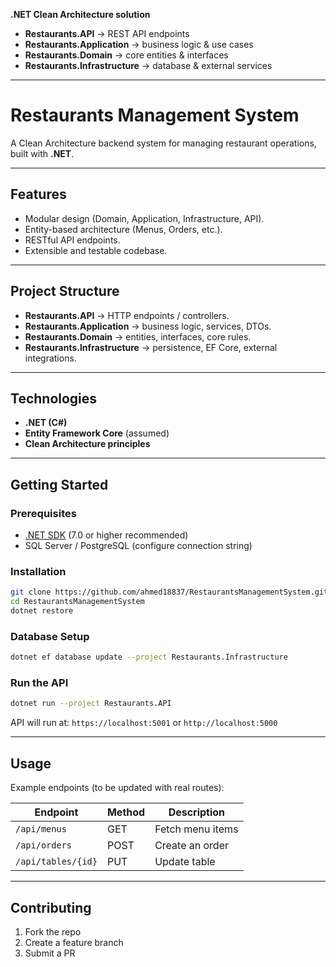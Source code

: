 **.NET Clean Architecture solution**

* **Restaurants.API** → REST API endpoints
* **Restaurants.Application** → business logic & use cases
* **Restaurants.Domain** → core entities & interfaces
* **Restaurants.Infrastructure** → database & external services

---

# Restaurants Management System

A Clean Architecture backend system for managing restaurant operations, built with **.NET**.

---

## Features

* Modular design (Domain, Application, Infrastructure, API).
* Entity-based architecture (Menus, Orders, etc.).
* RESTful API endpoints.
* Extensible and testable codebase.

---

## Project Structure

* **Restaurants.API** → HTTP endpoints / controllers.
* **Restaurants.Application** → business logic, services, DTOs.
* **Restaurants.Domain** → entities, interfaces, core rules.
* **Restaurants.Infrastructure** → persistence, EF Core, external integrations.

---

## Technologies

* **.NET (C#)**
* **Entity Framework Core** (assumed)
* **Clean Architecture principles**

---

## Getting Started

### Prerequisites

* [.NET SDK](https://dotnet.microsoft.com/download) (7.0 or higher recommended)
* SQL Server / PostgreSQL (configure connection string)

### Installation

```bash
git clone https://github.com/ahmed18837/RestaurantsManagementSystem.git
cd RestaurantsManagementSystem
dotnet restore
```

### Database Setup

```bash
dotnet ef database update --project Restaurants.Infrastructure
```

### Run the API

```bash
dotnet run --project Restaurants.API
```

API will run at:
`https://localhost:5001` or `http://localhost:5000`

---

## Usage

Example endpoints (to be updated with real routes):

| Endpoint           | Method | Description      |
| ------------------ | ------ | ---------------- |
| `/api/menus`       | GET    | Fetch menu items |
| `/api/orders`      | POST   | Create an order  |
| `/api/tables/{id}` | PUT    | Update table     |

---

## Contributing

1. Fork the repo
2. Create a feature branch
3. Submit a PR

